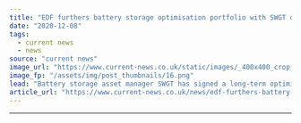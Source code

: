 ```yaml
---
title: "EDF furthers battery storage optimisation portfolio with SWGT deal"
date: "2020-12-08"
tags: 
  - current news
  - news
source: "current news"
image_url: "https://www.current-news.co.uk/static/images/_400x400_crop_center-center/eds-west_burton_battery-image-EDF.png"
image_fp: "/assets/img/post_thumbnails/16.png"
lead: "​Battery storage asset manager SWGT has signed a long-term optimisation agreement with EDF for its 30MW utility-scale battery."
article_url: "https://www.current-news.co.uk/news/edf-furthers-battery-storage-optimisation-portfolio-with-swgt-deal?utm_source=rss-feeds&utm_medium=rss&utm_campaign=rss"
---
```


---
